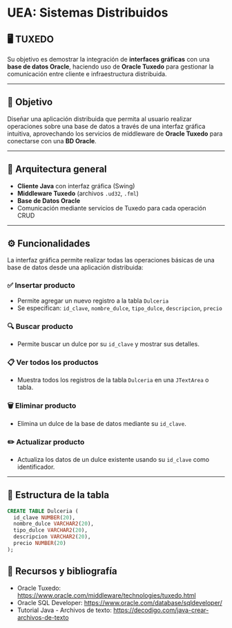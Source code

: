 # UEA: Sistemas Distribuidos

## 🖥️ TUXEDO

Su objetivo es demostrar la integración de **interfaces gráficas** con una **base de datos Oracle**, haciendo uso de **Oracle Tuxedo** para gestionar la comunicación entre cliente e infraestructura distribuida.

---

## 🎯 Objetivo

Diseñar una aplicación distribuida que permita al usuario realizar operaciones sobre una base de datos a través de una interfaz gráfica intuitiva, aprovechando los servicios de middleware de **Oracle Tuxedo** para conectarse con una **BD Oracle**.

---

##  📌  Arquitectura general

- **Cliente Java** con interfaz gráfica (Swing)
- **Middleware Tuxedo** (archivos `.ud32`, `.fml`)
- **Base de Datos Oracle**
- Comunicación mediante servicios de Tuxedo para cada operación CRUD

---

## ⚙️ Funcionalidades

La interfaz gráfica permite realizar todas las operaciones básicas de una base de datos desde una aplicación distribuida:

### ✅ Insertar producto

- Permite agregar un nuevo registro a la tabla `Dulceria`
- Se especifican: `id_clave`, `nombre_dulce`, `tipo_dulce`, `descripcion`, `precio`

### 🔍 Buscar producto

- Permite buscar un dulce por su `id_clave` y mostrar sus detalles.

### 📋 Ver todos los productos

- Muestra todos los registros de la tabla `Dulceria` en una `JTextArea` o tabla.

### 🗑 Eliminar producto

- Elimina un dulce de la base de datos mediante su `id_clave`.

### ✏️ Actualizar producto

- Actualiza los datos de un dulce existente usando su `id_clave` como identificador.

---

## 🧾 Estructura de la tabla

```sql
CREATE TABLE Dulceria (
  id_clave NUMBER(20),
  nombre_dulce VARCHAR2(20),
  tipo_dulce VARCHAR2(20),
  descripcion VARCHAR2(20),
  precio NUMBER(20)
);
```

## 🔗 Recursos y bibliografía

- Oracle Tuxedo: https://www.oracle.com/middleware/technologies/tuxedo.html
- Oracle SQL Developer: https://www.oracle.com/database/sqldeveloper/
- Tutorial Java - Archivos de texto: https://decodigo.com/java-crear-archivos-de-texto
